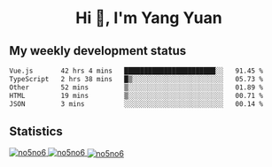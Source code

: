 <h1 align="center">Hi 👋, I'm Yang Yuan</h1>


## My weekly development status
<!--START_SECTION:waka-->

```txt
Vue.js       42 hrs 4 mins   ███████████████████████░░   91.45 %
TypeScript   2 hrs 38 mins   █▒░░░░░░░░░░░░░░░░░░░░░░░   05.73 %
Other        52 mins         ▒░░░░░░░░░░░░░░░░░░░░░░░░   01.89 %
HTML         19 mins         ▒░░░░░░░░░░░░░░░░░░░░░░░░   00.71 %
JSON         3 mins          ░░░░░░░░░░░░░░░░░░░░░░░░░   00.14 %
```

<!--END_SECTION:waka-->

## Statistics
<a href="https://github.com/anuraghazra/github-readme-stats">
  <img src="https://github-readme-stats.vercel.app/api/top-langs/?username=no5no6&theme=dracula" alt="no5no6">
</a>
<a href="https://github.com/anuraghazra/github-readme-stats">
  <img src="https://github-readme-stats.vercel.app/api?username=no5no6&show_icons=true&theme=dracula&line_height=40" alt="no5no6">
</a>
<a href="https://github.com/anuraghazra/github-readme-stats">
  <img align="center" src="https://github-readme-streak-stats.herokuapp.com/?user=no5no6&theme=dracula" alt="no5no6" />
</a>